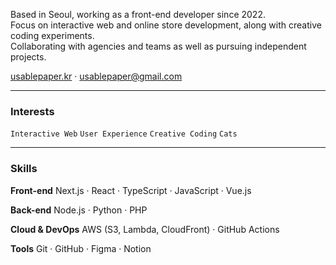 <div align="left">

Based in Seoul, working as a front-end developer since 2022.<br/>
Focus on interactive web and online store development, along with creative coding experiments.<br/>
Collaborating with agencies and teams as well as pursuing independent projects.

[usablepaper.kr](https://usablepaper.kr) · [usablepaper@gmail.com](mailto:usablepaper@gmail.com)

---

### Interests

`Interactive Web` `User Experience` `Creative Coding` `Cats`

---

### Skills

**Front-end**
Next.js · React · TypeScript · JavaScript · Vue.js

**Back-end**
Node.js · Python  · PHP

**Cloud & DevOps**
AWS (S3, Lambda, CloudFront) · GitHub Actions

**Tools**
Git · GitHub · Figma · Notion

</div>
